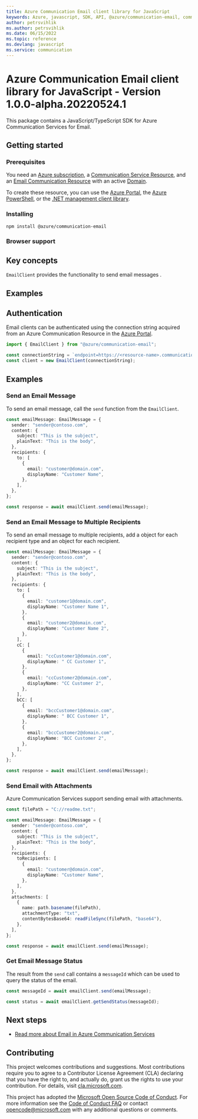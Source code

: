 ```yaml
---
title: Azure Communication Email client library for JavaScript
keywords: Azure, javascript, SDK, API, @azure/communication-email, communication
author: petrsvihlik
ms.author: petrsvihlik
ms.date: 06/15/2022
ms.topic: reference
ms.devlang: javascript
ms.service: communication
---
```

# Azure Communication Email client library for JavaScript - Version 1.0.0-alpha.20220524.1 


This package contains a JavaScript/TypeScript SDK for Azure Communication Services for Email.

## Getting started

### Prerequisites

You need an [Azure subscription][azure_sub], a [Communication Service Resource][communication_resource_docs], and an [Email Communication Resource][email_resource_docs] with an active [Domain][domain_overview].

To create these resource, you can use the [Azure Portal][communication_resource_create_portal], the [Azure PowerShell][communication_resource_create_power_shell], or the [.NET management client library][communication_resource_create_net].

### Installing

```bash
npm install @azure/communication-email
```

### Browser support

## Key concepts

`EmailClient` provides the functionality to send email messages .

## Examples

## Authentication

Email clients can be authenticated using the connection string acquired from an Azure Communication Resource in the [Azure Portal][azure_portal].

```typescript
import { EmailClient } from "@azure/communication-email";

const connectionString = `endpoint=https://<resource-name>.communication.azure.com/;accessKey=<Base64-Encoded-Key>`;
const client = new EmailClient(connectionString);
```

## Examples

### Send an Email Message

To send an email message, call the `send` function from the `EmailClient`.

```typescript Snippet:Azure_Communication_Email_Send
const emailMessage: EmailMessage = {
  sender: "sender@contoso.com",
  content: {
    subject: "This is the subject",
    plainText: "This is the body",
  },
  recipients: {
    to: [
      {
        email: "customer@domain.com",
        displayName: "Customer Name",
      },
    ],
  },
};

const response = await emailClient.send(emailMessage);
```

### Send an Email Message to Multiple Recipients

To send an email message to multiple recipients, add a object for each recipient type and an object for each recipient.

```typescript Snippet:Azure_Communication_Email_Send_Multiple_Recipients
const emailMessage: EmailMessage = {
  sender: "sender@contoso.com",
  content: {
    subject: "This is the subject",
    plainText: "This is the body",
  },
  recipients: {
    to: [
      {
        email: "customer1@domain.com",
        displayName: "Customer Name 1",
      },
      {
        email: "customer2@domain.com",
        displayName: "Customer Name 2",
      },
    ],
    cC: [
      {
        email: "ccCustomer1@domain.com",
        displayName: " CC Customer 1",
      },
      {
        email: "ccCustomer2@domain.com",
        displayName: "CC Customer 2",
      },
    ],
    bCC: [
      {
        email: "bccCustomer1@domain.com",
        displayName: " BCC Customer 1",
      },
      {
        email: "bccCustomer2@domain.com",
        displayName: "BCC Customer 2",
      },
    ],
  },
};

const response = await emailClient.send(emailMessage);
```

### Send Email with Attachments

Azure Communication Services support sending email with attachments.

```typescript Snippet:Azure_Communication_Email_Send_With_Attachments
const filePath = "C://readme.txt";

const emailMessage: EmailMessage = {
  sender: "sender@contoso.com",
  content: {
    subject: "This is the subject",
    plainText: "This is the body",
  },
  recipients: {
    toRecipients: [
      {
        email: "customer@domain.com",
        displayName: "Customer Name",
      },
    ],
  },
  attachments: [
    {
      name: path.basename(filePath),
      attachmentType: "txt",
      contentBytesBase64: readFileSync(filePath, "base64"),
    },
  ],
};

const response = await emailClient.send(emailMessage);
```

### Get Email Message Status

The result from the `send` call contains a `messageId` which can be used to query the status of the email.

```typescript Snippet:Azure_Communication_Email_GetSendStatus
const messageId = await emailClient.send(emailMessage);

const status = await emailClient.getSendStatus(messageId);
```

## Next steps

- [Read more about Email in Azure Communication Services][nextsteps]

## Contributing

This project welcomes contributions and suggestions. Most contributions require you to agree to a Contributor License Agreement (CLA) declaring that you have the right to, and actually do, grant us the rights to use your contribution. For details, visit [cla.microsoft.com][cla].

This project has adopted the [Microsoft Open Source Code of Conduct][coc]. For more information see the [Code of Conduct FAQ][coc_faq] or contact [opencode@microsoft.com][coc_contact] with any additional questions or comments.

<!-- LINKS -->

[azure_sub]: https://azure.microsoft.com/free/dotnet/
[azure_portal]: https://portal.azure.com
[cla]: https://cla.microsoft.com
[coc]: https://opensource.microsoft.com/codeofconduct/
[coc_faq]: https://opensource.microsoft.com/codeofconduct/faq/
[coc_contact]: mailto:opencode@microsoft.com
[communication_resource_docs]: /azure/communication-services/quickstarts/create-communication-resource?tabs=windows&pivots=platform-azp
[email_resource_docs]: https://aka.ms/acsemail/createemailresource
[communication_resource_create_portal]: /azure/communication-services/quickstarts/create-communication-resource?tabs=windows&pivots=platform-azp
[communication_resource_create_power_shell]: /powershell/module/az.communication/new-azcommunicationservice
[communication_resource_create_net]: /azure/communication-services/quickstarts/create-communication-resource?tabs=windows&pivots=platform-net
[package]: https://www.nuget.org/packages/Azure.Communication.Common/
[product_docs]: https://aka.ms/acsemail/overview
[nextsteps]: https://aka.ms/acsemail/overview
[nuget]: https://www.nuget.org/
[source]: https://github.com/Azure/azure-sdk-for-net/tree/main/sdk/communication
[domain_overview]: https://aka.ms/acsemail/domainsoverview

